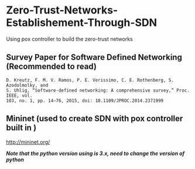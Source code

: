 # Zero-Trust-Networks-Establishement-Through-SDN
Using pox controller to build the zero-trust networks

## Survey Paper for Software Defined Networking (Recommended to read)
```
D. Kreutz, F. M. V. Ramos, P. E. Verissimo, C. E. Rothenberg, S. Azodolmolky, and 
S. Uhlig, “Software-defined networking: A comprehensive survey,” Proc. IEEE, vol. 
103, no. 1, pp. 14–76, 2015, doi: 10.1109/JPROC.2014.2371999 
```

## Mininet (used to create SDN with pox controller built in )
http://mininet.org/


***Note that the python version using is 3.x, need to change the version of python***